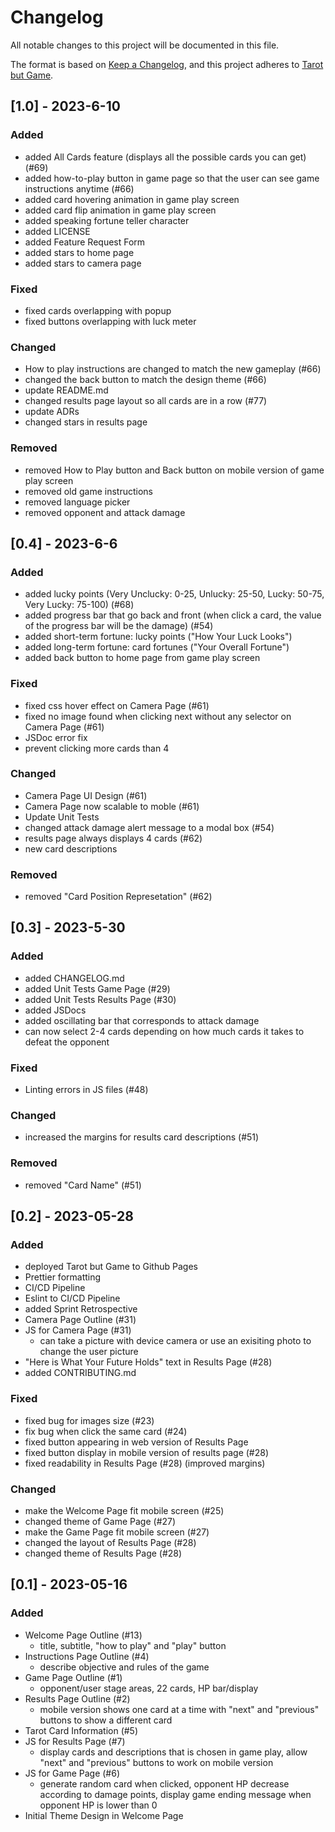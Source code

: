 # Changelog

All notable changes to this project will be documented in this file.

The format is based on [Keep a Changelog](https://keepachangelog.com/en/1.0.0/),
and this project adheres to [Tarot but Game](https://github.com/CSE110-Team17/cse110-sp23-group17).

## [1.0] - 2023-6-10

### Added 
- added All Cards feature (displays all the possible cards you can get) (#69)
- added how-to-play button in game page so that the user can see game instructions anytime (#66)
- added card hovering animation in game play screen
- added card flip animation in game play screen
- added speaking fortune teller character
- added LICENSE
- added Feature Request Form
- added stars to home page
- added stars to camera page

### Fixed
- fixed cards overlapping with popup
- fixed buttons overlapping with luck meter

### Changed
- How to play instructions are changed to match the new gameplay (#66)
- changed the back button to match the design theme (#66)
- update README.md
- changed results page layout so all cards are in a row (#77)
- update ADRs
- changed stars in results page

### Removed
- removed How to Play button and Back button on mobile version of game play screen
- removed old game instructions
- removed language picker
- removed opponent and attack damage

## [0.4] - 2023-6-6

### Added
- added lucky points (Very Unclucky: 0-25, Unlucky: 25-50, Lucky: 50-75, Very Lucky: 75-100) (#68)
- added progress bar that go back and front (when click a card, the value of the progress bar will be the damage) (#54)
- added short-term fortune: lucky points ("How Your Luck Looks")
- added long-term fortune: card fortunes ("Your Overall Fortune")
- added back button to home page from game play screen

### Fixed
- fixed css hover effect on Camera Page (#61)
- fixed no image found when clicking next without any selector on Camera Page (#61)
- JSDoc error fix
- prevent clicking more cards than 4

### Changed
- Camera Page UI Design (#61)
- Camera Page now scalable to moble (#61)
- Update Unit Tests
- changed attack damage alert message to a modal box (#54)
- results page always displays 4 cards (#62)
- new card descriptions

### Removed
- removed "Card Position Represetation" (#62)

## [0.3] - 2023-5-30

### Added
- added CHANGELOG.md
- added Unit Tests Game Page (#29)
- added Unit Tests Results Page (#30)
- added JSDocs
- added oscillating bar that corresponds to attack damage
- can now select 2-4 cards depending on how much cards it takes to defeat the opponent

### Fixed
- Linting errors in JS files (#48)

### Changed
- increased the margins for results card descriptions (#51)

### Removed
- removed "Card Name" (#51)

## [0.2] - 2023-05-28

### Added
- deployed Tarot but Game to Github Pages
- Prettier formatting
- CI/CD Pipeline
- Eslint to CI/CD Pipeline
- added Sprint Retrospective
- Camera Page Outline (#31)
- JS for Camera Page (#31)
  - can take a picture with device camera or use an exisiting photo to change the user picture
- "Here is What Your Future Holds" text in Results Page (#28)
- added CONTRIBUTING.md

### Fixed

- fixed bug for images size (#23)
- fix bug when click the same card (#24)
- fixed button appearing in web version of Results Page
- fixed button display in mobile version of results page (#28)
- fixed readability in Results Page (#28) (improved margins)

### Changed

- make the Welcome Page fit mobile screen (#25)
- changed theme of Game Page (#27)
- make the Game Page fit mobile screen (#27)
- changed the layout of Results Page (#28) 
- changed theme of Results Page (#28)

## [0.1] - 2023-05-16

### Added

- Welcome Page Outline (#13)
  - title, subtitle, "how to play" and "play" button
- Instructions Page Outline (#4)
  - describe objective and rules of the game
- Game Page Outline (#1)
  - opponent/user stage areas, 22 cards, HP bar/display
- Results Page Outline (#2)
  - mobile version shows one card at a time with "next" and "previous" buttons to show a different card
- Tarot Card Information (#5)
- JS for Results Page (#7)
  - display cards and descriptions that is chosen in game play, allow "next" and "previous" buttons to work on mobile version
- JS for Game Page (#6)
  - generate random card when clicked, opponent HP decrease according to damage points, display game ending message when opponent HP is lower than 0
- Initial Theme Design in Welcome Page